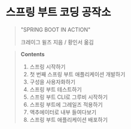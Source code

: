 # 스프링 부트 코딩 공작소

> "SPRING BOOT IN ACTION"
>
> 크레이그 윌즈 지음 / 황인서 옮김

> **Contents**
>
> 1. 스프링 시작하기
> 2. 첫 번째 스프링 부트 애플리케이션 개발하기
> 3. 구성을 사용자화하기
> 4. 스프링 부트 테스트하기
> 5. 스프링 부트 CLI로 그루비 시작하기
> 6. 스프링 부트에 그레일즈 적용하기
> 7. 액추에이터로 내부 들여다보기
> 8. 스프링 부트 애플리케이션 배포하기

